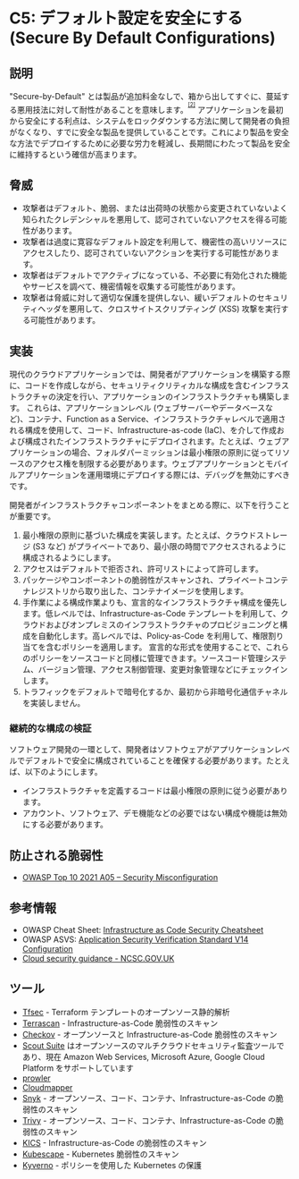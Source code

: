 # C5: デフォルト設定を安全にする (Secure By Default Configurations)

## 説明

"Secure-by-Default" とは製品が追加料金なしで、箱から出してすぐに、蔓延する悪用技法に対して耐性があることを意味します。<sup><sup>[\[2\]](#footnote-2)</sup></sup> アプリケーションを最初から安全にする利点は、システムをロックダウンする方法に関して開発者の負担がなくなり、すでに安全な製品を提供していることです。これにより製品を安全な方法でデプロイするために必要な労力を軽減し、長期間にわたって製品を安全に維持するという確信が高まります。

## 脅威

- 攻撃者はデフォルト、脆弱、または出荷時の状態から変更されていないよく知られたクレデンシャルを悪用して、認可されていないアクセスを得る可能性があります。
- 攻撃者は過度に寛容なデフォルト設定を利用して、機密性の高いリソースにアクセスしたり、認可されていないアクションを実行する可能性があります。
- 攻撃者はデフォルトでアクティブになっている、不必要に有効化された機能やサービスを調べて、機密情報を収集する可能性があります。
- 攻撃者は脅威に対して適切な保護を提供しない、緩いデフォルトのセキュリティヘッダを悪用して、クロスサイトスクリプティング (XSS) 攻撃を実行する可能性があります。

## 実装

現代のクラウドアプリケーションでは、開発者がアプリケーションを構築する際に、コードを作成しながら、セキュリティクリティカルな構成を含むインフラストラクチャの決定を行い、アプリケーションのインフラストラクチャも構築します。
これらは、アプリケーションレベル (ウェブサーバーやデータベースなど)、コンテナ、Function as a Service、インフラストラクチャレベルで適用される構成を使用して、コード、Infrastructure-as-code (IaC)、を介して作成および構成されたインフラストラクチャにデプロイされます。たとえば、ウェブアプリケーションの場合、フォルダパーミッションは最小権限の原則に従ってリソースのアクセス権を制限する必要があります。ウェブアプリケーションとモバイルアプリケーションを運用環境にデプロイする際には、デバッグを無効にすべきです。

開発者がインフラストラクチャコンポーネントをまとめる際に、以下を行うことが重要です。

1. 最小権限の原則に基づいた構成を実装します。たとえば、クラウドストレージ (S3 など) がプライベートであり、最小限の時間でアクセスされるように構成されるようにします。
2. アクセスはデフォルトで拒否され、許可リストによって許可します。
3. パッケージやコンポーネントの脆弱性がスキャンされ、プライベートコンテナレジストリから取り出した、コンテナイメージを使用します。
4. 手作業による構成作業よりも、宣言的なインフラストラクチャ構成を優先します。低レベルでは、Infrastructure-as-Code テンプレートを利用して、クラウドおよびオンプレミスのインフラストラクチャのプロビジョニングと構成を自動化します。高レベルでは、Policy-as-Code を利用して、権限割り当てを含むポリシーを適用します。
宣言的な形式を使用することで、これらのポリシーをソースコードと同様に管理できます。ソースコード管理システム、バージョン管理、アクセス制御管理、変更対象管理などにチェックインします。
5. トラフィックをデフォルトで暗号化するか、最初から非暗号化通信チャネルを実装しません。

### 継続的な構成の検証

ソフトウェア開発の一環として、開発者はソフトウェアがアプリケーションレベルでデフォルトで安全に構成されていることを確保する必要があります。たとえば、以下のようにします。

- インフラストラクチャを定義するコードは最小権限の原則に従う必要があります。
- アカウント、ソフトウェア、デモ機能などの必要ではない構成や機能は無効にする必要があります。

## 防止される脆弱性

- [OWASP Top 10 2021 A05 – Security Misconfiguration](https://owasp.org/Top10/A05_2021-Security_Misconfiguration/)

## 参考情報

- OWASP Cheat Sheet: [Infrastructure as Code Security Cheatsheet](https://cheatsheetseries.owasp.org/cheatsheets/Infrastructure_as_Code_Security_Cheat_Sheet.html)
- OWASP ASVS: [Application Security Verification Standard V14 Configuration](https://github.com/OWASP/ASVS/blob/master/5.0/en/0x22-V14-Config.md)
- [Cloud security guidance - NCSC.GOV.UK](https://www.ncsc.gov.uk/collection/cloud-security)

## ツール

- [Tfsec](https://github.com/aquasecurity/tfsec) - Terraform テンプレートのオープンソース静的解析
- [Terrascan](https://github.com/accurics/terrascan) - Infrastructure-as-Code 脆弱性のスキャン
- [Checkov](https://github.com/bridgecrewio/checkov) - オープンソースと Infrastructure-as-Code 脆弱性のスキャン
- [Scout Suite](https://github.com/nccgroup/ScoutSuite) はオープンソースのマルチクラウドセキュリティ監査ツールであり、現在 Amazon Web Services, Microsoft Azure, Google Cloud Platform をサポートしています
- [prowler](https://github.com/toniblyx/prowler)
- [Cloudmapper](https://github.com/duo-labs/cloudmapper)
- [Snyk](https://github.com/snyk/cli) - オープンソース、コード、コンテナ、Infrastructure-as-Code の脆弱性のスキャン
- [Trivy](https://github.com/aquasecurity/trivy) - オープンソース、コード、コンテナ、Infrastructure-as-Code の脆弱性のスキャン
- [KICS](https://github.com/Checkmarx/kics) - Infrastructure-as-Code の脆弱性のスキャン
- [Kubescape](https://github.com/kubescape/kubescape) - Kubernetes 脆弱性のスキャン
- [Kyverno](https://kyverno.io/docs/security/) - ポリシーを使用した Kubernetes の保護
